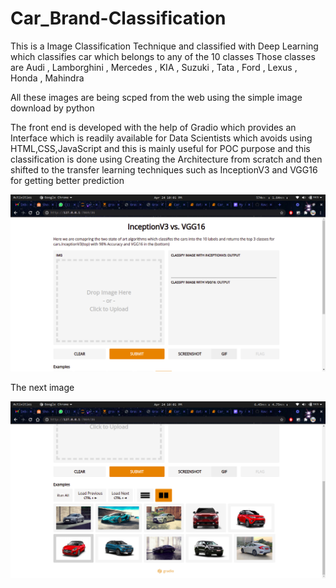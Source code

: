 # Car_Brand-Classification
This is a Image Classification Technique and classified with Deep Learning which classifies car which belongs to any of the 10 classes
Those classes are Audi , Lamborghini , Mercedes , KIA , Suzuki , Tata , Ford , Lexus , Honda , Mahindra

All these images are being scped from the web using the simple image download by python

The front end is developed with the help of Gradio which provides an Interface which is readily available for Data Scientists which avoids using HTML,CSS,JavaScript and this is mainly useful for POC purpose and this classification is done using Creating the Architecture from scratch and then shifted to the transfer learning techniques such as InceptionV3 and VGG16 for getting better prediction



<img src= "fe.png">

The next image

<img src = "fe1.png">
